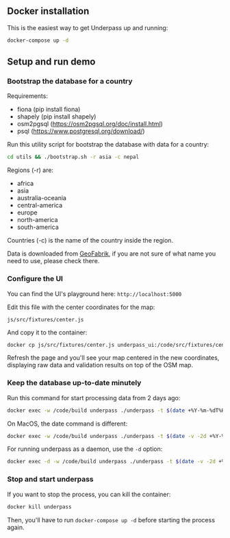 ## Docker installation

This is the easiest way to get Underpass up and running:

```sh
docker-compose up -d
```

## Setup and run demo

### Bootstrap the database for a country

Requirements:

- fiona (pip install fiona)
- shapely (pip install shapely)
- osm2pgsql (https://osm2pgsql.org/doc/install.html)
- psql (https://www.postgresql.org/download/)

Run this utility script for bootstrap the database with data for a country:

```sh
cd utils && ./bootstrap.sh -r asia -c nepal
```
Regions (-r) are:

* africa
* asia
* australia-oceania
* central-america
* europe
* north-america
* south-america

Countries (-c) is the name of the country inside the region.

Data is downloaded from [GeoFabrik](https://download.geofabrik.de/), if you are not sure of what name you need to use, please check there.

### Configure the UI

You can find the UI's playground here: `http://localhost:5000`

Edit this file with the center coordinates for the map:

`js/src/fixtures/center.js`

And copy it to the container:

```sh
docker cp js/src/fixtures/center.js underpass_ui:/code/src/fixtures/center.js
```

Refresh the page and you'll see your map centered in the new coordinates,
displaying raw data and validation results on top of the OSM map.

### Keep the database up-to-date minutely

Run this command for start processing data from 2 days ago:

```sh
docker exec -w /code/build underpass ./underpass -t $(date +%Y-%m-%dT%H:%M:%S -d "2 days ago")
```

On MacOS, the date command is different:

```sh
docker exec -w /code/build underpass ./underpass -t $(date -v -2d +%Y-%m-%dT%H:%M:%S)
```

For running underpass as a daemon, use the `-d` option:

```sh
docker exec -d -w /code/build underpass ./underpass -t $(date -v -2d +%Y-%m-%dT%H:%M:%S)
```

### Stop and start underpass

If you want to stop the process, you can kill the container:

```sh
docker kill underpass
```

Then, you'll have to run `docker-compose up -d` before starting the process again.

